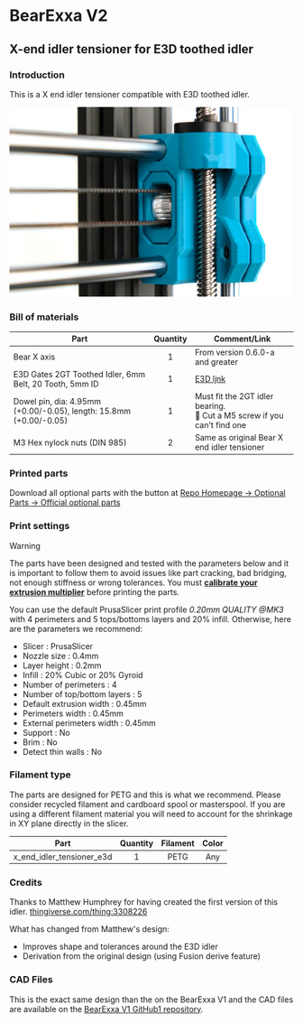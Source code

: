 # BearExxa V2

## X-end idler tensioner for E3D toothed idler


### Introduction

This is a X end idler tensioner compatible with E3D toothed idler.

![Introduction X end E3D idler](images/intro.jpg)


### Bill of materials

| Part                         | Quantity | Comment/Link                                |
|------------------------------|:--------:|---------------------------------------------|
| Bear X axis                  |     1    | From version 0.6.0-a and greater            |
| E3D Gates 2GT Toothed Idler, 6mm Belt, 20 Tooth, 5mm ID |     1    | [E3D ljnk](https://e3d-online.com/products/gates-belts-pulleys-and-idlers) |
| Dowel pin, dia: 4.95mm (+0.00/-0.05), length: 15.8mm (+0.00/-0.05) |     1    | Must fit the 2GT idler bearing.<br/>:pushpin: Cut a M5 screw if you can't find one |
| M3 Hex nylock nuts (DIN 985) |     2    | Same as original Bear X end idler tensioner |


### Printed parts

Download all optional parts with the button at [Repo Homepage -> Optional Parts -> Official optional parts](/README.md#official-optional-parts)


### Print settings

> [!WARNING]
> The parts have been designed and tested with the parameters below and it is important to follow them to avoid issues like part cracking, bad bridging, not enough stiffness or wrong tolerances. You must [**calibrate your extrusion multiplier**](https://guides.bear-lab.com/Guide/Extrusion+multiplier+and+filament+diameter/8?lang=en) before printing the parts.

You can use the default PrusaSlicer print profile *0.20mm QUALITY @MK3* with 4 perimeters and 5 tops/bottoms layers and 20% infill. Otherwise, here are the parameters we recommend:

  - Slicer : PrusaSlicer
  - Nozzle size : 0.4mm
  - Layer height : 0.2mm
  - Infill : 20% Cubic or 20% Gyroid
  - Number of perimeters : 4
  - Number of top/bottom layers : 5
  - Default extrusion width : 0.45mm
  - Perimeters width : 0.45mm
  - External perimeters width : 0.45mm
  - Support : No
  - Brim : No
  - Detect thin walls : No



### Filament type

The parts are designed for PETG and this is what we recommend. Please consider recycled filament and cardboard spool or masterspool. If you are using a different filament material you will need to account for the shrinkage in XY plane directly in the slicer.

| Part                       | Quantity |    Filament    | Color |
|----------------------------|:--------:|:--------------:|:-----:|
| x_end_idler_tensioner_e3d  |     1    |      PETG      |  Any  |


### Credits

Thanks to Matthew Humphrey for having created the first version of this idler.
[thingiverse.com/thing:3308226](https://www.thingiverse.com/thing:3308226)

What has changed from Matthew's design:
  - Improves shape and tolerances around the E3D idler
  - Derivation from the original design (using Fusion derive feature)


### CAD Files

This is the exact same design than the on the BearExxa V1 and the CAD files are available on the [BearExxa V1 GitHub1 repository](https://github.com/gregsaun/bear_extruder_and_x_axis).
